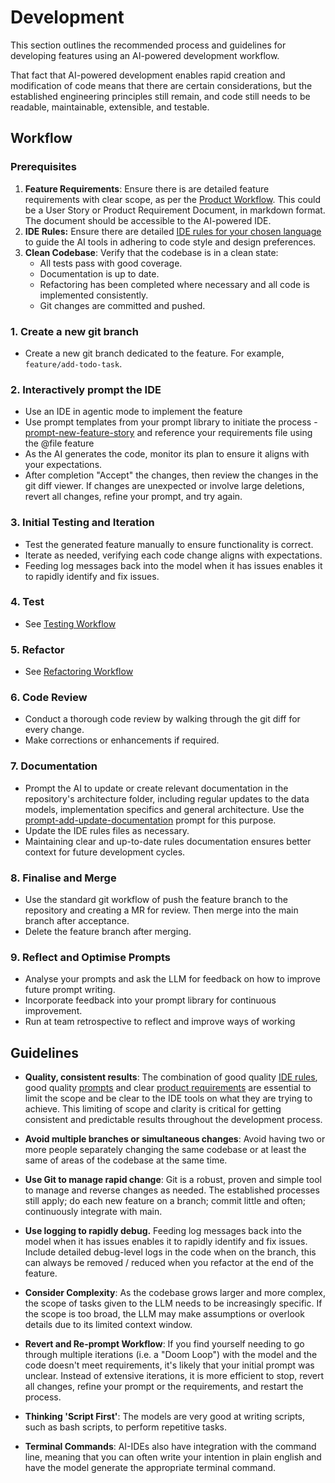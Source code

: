 # Development

This section outlines the recommended process and guidelines for developing features using an AI-powered development workflow.

That fact that AI-powered development enables rapid creation and modification of code means that there are certain considerations, but the established engineering principles still remain, and code still needs to be readable, maintainable, extensible, and testable.

## Workflow

### Prerequisites

1. **Feature Requirements**: Ensure there is are detailed feature requirements with clear scope, as per the [Product Workflow](workflow-product-requirements.md). This could be a User Story or Product Requirement Document, in markdown format. The document should be accessible to the AI-powered IDE.
2. **IDE Rules:** Ensure there are detailed [IDE rules for your chosen language](../language-specific/README.md) to guide the AI tools in adhering to code style and design preferences.
3. **Clean Codebase**: Verify that the codebase is in a clean state:
    - All tests pass with good coverage.
    - Documentation is up to date.
    - Refactoring has been completed where necessary and all code is implemented consistently.
    - Git changes are committed and pushed.

### 1. Create a new git branch

- Create a new git branch dedicated to the feature. For example, `feature/add-todo-task`.

### 2. Interactively prompt the IDE

- Use an IDE in agentic mode to implement the feature
- Use prompt templates from your prompt library to initiate the process - [prompt-new-feature-story](../prompt-library/development/prompt-new-feature-story.md) and reference your requirements file using the @file feature
- As the AI generates the code, monitor its plan to ensure it aligns with your expectations.
- After completion "Accept" the changes, then review the changes in the git diff viewer. If changes are unexpected or involve large deletions, revert all changes, refine your prompt, and try again.

### 3. Initial Testing and Iteration

- Test the generated feature manually to ensure functionality is correct.
- Iterate as needed, verifying each code change aligns with expectations.
- Feeding log messages back into the model when it has issues enables it to rapidly identify and fix issues.

### 4. Test

- See [Testing Workflow](workflow-testing.md)

### 5. Refactor

- See [Refactoring Workflow](workflow-refactoring.md)

### 6. Code Review

- Conduct a thorough code review by walking through the git diff for every change.
- Make corrections or enhancements if required.

### 7. Documentation

- Prompt the AI to update or create relevant documentation in the repository's architecture folder, including regular updates to the data models, implementation specifics and general architecture. Use the [prompt-add-update-documentation](../prompt-library/documentation-writing/prompt-add-update-documentation.md) prompt for this purpose.
- Update the IDE rules files as necessary.
- Maintaining clear and up-to-date rules documentation ensures better context for future development cycles.

### 8. Finalise and Merge

- Use the standard git workflow of push the feature branch to the repository and creating a MR for review. Then merge into the main branch after acceptance.
- Delete the feature branch after merging.

### 9. Reflect and Optimise Prompts

- Analyse your prompts and ask the LLM for feedback on how to improve future prompt writing.
- Incorporate feedback into your prompt library for continuous improvement.
- Run at team retrospective to reflect and improve ways of working

## Guidelines

- **Quality, consistent results**: The combination of good quality [IDE rules](../language-specific/README.md), good quality [prompts](../prompt-library/README.md) and clear [product requirements](workflow-product-requirements.md) are essential to limit the scope and be clear to the IDE tools on what they are trying to achieve.  This limiting of scope and clarity is critical for getting consistent and predictable results throughout the development process.

- **Avoid multiple branches or simultaneous changes**: Avoid having two or more people separately changing the same codebase or at least the same of areas of the codebase at the same time.

- **Use Git to manage rapid change**: Git is a robust, proven and simple tool to manage and reverse changes as needed. The established processes still apply; do each new feature on a branch; commit little and often; continuously integrate with main.  

- **Use logging to rapidly debug.** Feeding log messages back into the model when it has issues enables it to rapidly identify and fix issues. Include detailed debug-level logs in the code when on the branch, this can always be removed / reduced when you refactor at the end of the feature.

- **Consider Complexity**: As the codebase grows larger and more complex, the scope of tasks given to the LLM needs to be increasingly specific. If the scope is too broad, the LLM may make assumptions or overlook details due to its limited context window.
  
- **Revert and Re-prompt Workflow**: If you find yourself needing to go through multiple iterations (i.e. a "Doom Loop") with the model and the code doesn't meet requirements, it's likely that your initial prompt was unclear. Instead of extensive iterations, it is more efficient to stop, revert all changes, refine your prompt or the requirements, and restart the process.

- **Thinking 'Script First'**: The models are very good at writing scripts, such as bash scripts, to perform repetitive tasks.

- **Terminal Commands**: AI-IDEs also have integration with the command line, meaning that you can often write your intention in plain english and have the model generate the appropriate terminal command.
